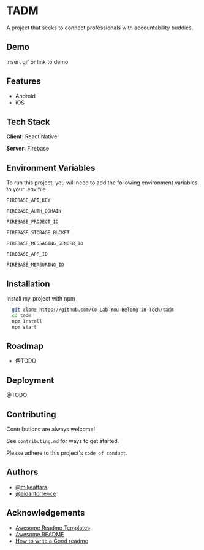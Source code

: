 
# TADM 

A project that seeks to connect professionals with accountability buddies.


## Demo

Insert gif or link to demo

  
## Features

- Android
- iOS

  
## Tech Stack

**Client:** React Native

**Server:** Firebase

  
## Environment Variables

To run this project, you will need to add the following environment variables to your .env file

`FIREBASE_API_KEY`

`FIREBASE_AUTH_DOMAIN`

`FIREBASE_PROJECT_ID`

`FIREBASE_STORAGE_BUCKET`

`FIREBASE_MESSAGING_SENDER_ID`

`FIREBASE_APP_ID`

`FIREBASE_MEASURING_ID`

  
## Installation

Install my-project with npm

```bash
  git clone https://github.com/Co-Lab-You-Belong-in-Tech/tadm
  cd tadm
  npm Install
  npm start
```
    
## Roadmap

- @TODO

  
## Deployment

@TODO

  
## Contributing

Contributions are always welcome!

See `contributing.md` for ways to get started.

Please adhere to this project's `code of conduct`.

  
## Authors

- [@mikeattara](https://www.github.com/mikeattara)
- [@aidantorrence](https://www.github.com/aidantorrence)

  
## Acknowledgements

 - [Awesome Readme Templates](https://awesomeopensource.com/project/elangosundar/awesome-README-templates)
 - [Awesome README](https://github.com/matiassingers/awesome-readme)
 - [How to write a Good readme](https://bulldogjob.com/news/449-how-to-write-a-good-readme-for-your-github-project)

  
